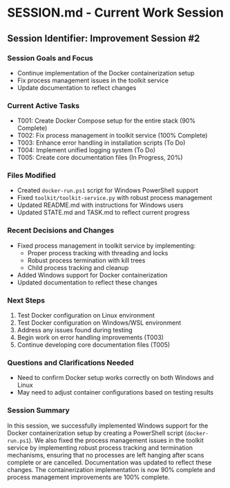 # SESSION.md - Current Work Session

## Session Identifier: Improvement Session #2

### Session Goals and Focus
- Continue implementation of the Docker containerization setup
- Fix process management issues in the toolkit service
- Update documentation to reflect changes

### Current Active Tasks
- T001: Create Docker Compose setup for the entire stack (90% Complete)
- T002: Fix process management in toolkit service (100% Complete)
- T003: Enhance error handling in installation scripts (To Do)
- T004: Implement unified logging system (To Do)
- T005: Create core documentation files (In Progress, 20%)

### Files Modified
- Created `docker-run.ps1` script for Windows PowerShell support
- Fixed `toolkit/toolkit-service.py` with robust process management
- Updated README.md with instructions for Windows users
- Updated STATE.md and TASK.md to reflect current progress

### Recent Decisions and Changes
- Fixed process management in toolkit service by implementing:
  - Proper process tracking with threading and locks
  - Robust process termination with kill trees
  - Child process tracking and cleanup
- Added Windows support for Docker containerization
- Updated documentation to reflect these changes

### Next Steps
1. Test Docker configuration on Linux environment
2. Test Docker configuration on Windows/WSL environment
3. Address any issues found during testing
4. Begin work on error handling improvements (T003)
5. Continue developing core documentation files (T005)

### Questions and Clarifications Needed
- Need to confirm Docker setup works correctly on both Windows and Linux
- May need to adjust container configurations based on testing results

### Session Summary
In this session, we successfully implemented Windows support for the Docker containerization setup by creating a PowerShell script (`docker-run.ps1`). We also fixed the process management issues in the toolkit service by implementing robust process tracking and termination mechanisms, ensuring that no processes are left hanging after scans complete or are cancelled. Documentation was updated to reflect these changes. The containerization implementation is now 90% complete and process management improvements are 100% complete. 